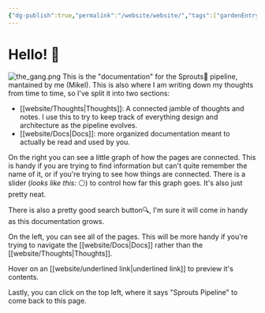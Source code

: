```yaml
---
{"dg-publish":true,"permalink":"/website/website/","tags":["gardenEntry"]}
---
```


# Hello! 👋
![the_gang.png](/img/user/website/the_gang.png)
This is the "documentation" for the Sprouts🧪 pipeline, mantained by me (Mikel). This is also where I am writing down my thoughts from time to time, so I've split it into two sections:

 - [[website/Thoughts\|Thoughts]]: A connected jamble of thoughts and notes. I use this to try to keep track of everything design and architecture as the pipeline evolves.
 - [[website/Docs\|Docs]]: more organized documentation meant to actually be read and used by you. 
 
 On the right you can see a little graph of how the pages are connected. This is handy if you are trying to find information but can't quite remember the name of it, or if you're trying to see how things are connected. There is a slider (*looks like this:* ⚪) to control how far this graph goes. It's also just pretty neat.

There is also a pretty good search button🔍, I'm sure it will come in handy as this documentation grows.

On the left, you can see all of the pages. This will be more handy if you're trying to navigate the [[website/Docs\|Docs]] rather than the [[website/Thoughts\|Thoughts]].

Hover on an [[website/underlined link\|underlined link]] to preview it's contents. 

Lastly, you can click on the top left, where it says "Sprouts Pipeline" to come back to this page.